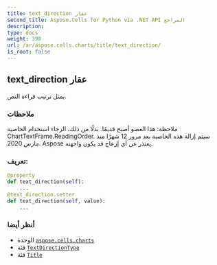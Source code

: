 ```yaml
---
title: text_direction عقار
second_title: Aspose.Cells for Python via .NET API المراجع
description:
type: docs
weight: 390
url: /ar/aspose.cells.charts/title/text_direction/
is_root: false
---
```

##  text_direction عقار

يمثل ترتيب قراءة النص.

###  ملاحظات

 ملاحظة: هذا العضو أصبح قديمًا. بدلًا من ذلك،
 الرجاء استخدام الخاصية ChartTextFrame.ReadingOrder.
سيتم إزالة هذه الخاصية بعد مرور 12 شهرًا منذ مارس 2020.
Aspose يعتذر عن أي إزعاج قد يكون واجهته.
###  تعريف:
```python
@property
def text_direction(self):
    ...
@text_direction.setter
def text_direction(self, value):
    ...
```

###  أنظر أيضا
* الوحدة [`aspose.cells.charts`](../../)
* فئة [`TextDirectionType`](/cells/python-net/ar/aspose.cells/textdirectiontype)
* فئة [`Title`](/cells/python-net/ar/aspose.cells.charts/title)

